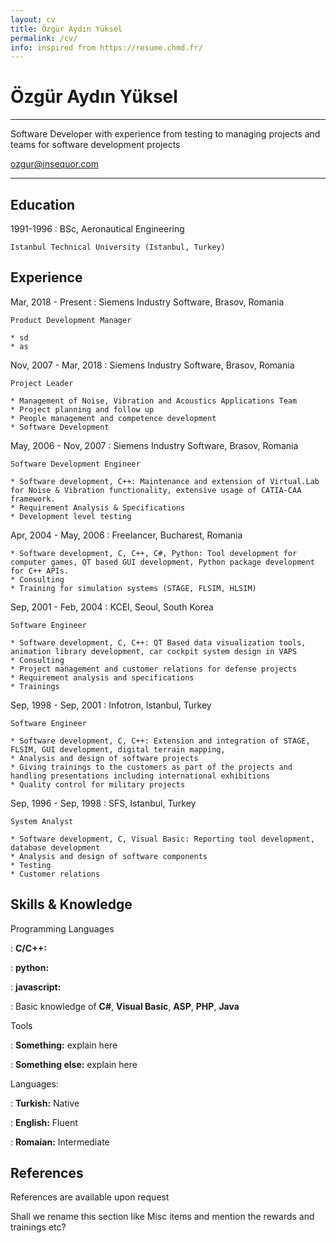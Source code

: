 ```yaml
---
layout: cv
title: Özgür Aydın Yüksel
permalink: /cv/
info: inspired from https://resume.chmd.fr/
---
```


Özgür Aydın Yüksel
============

-------------------
Software Developer with experience from testing to managing projects and teams for software development projects

ozgur@insequor.com

-------------------

Education
---------

1991-1996
:   BSc, Aeronautical Engineering

    Istanbul Technical University (Istanbul, Turkey)

Experience
----------

Mar, 2018 - Present
:   Siemens Industry Software, Brasov, Romania

    Product Development Manager
    
    * sd 
    * as

Nov, 2007 - Mar, 2018
:   Siemens Industry Software, Brasov, Romania

    Project Leader
    
    * Management of Noise, Vibration and Acoustics Applications Team
    * Project planning and follow up
    * People management and competence development
    * Software Development 

May, 2006 - Nov, 2007
:   Siemens Industry Software, Brasov, Romania

    Software Development Engineer

    * Software development, C++: Maintenance and extension of Virtual.Lab for Noise & Vibration functionality, extensive usage of CATIA-CAA framework. 
    * Requirement Analysis & Specifications
    * Development level testing

Apr, 2004 - May, 2006
:   Freelancer, Bucharest, Romania

    * Software development, C, C++, C#, Python: Tool development for computer games, QT based GUI development, Python package development for C++ APIs.
    * Consulting 
    * Training for simulation systems (STAGE, FLSIM, HLSIM)

Sep, 2001 - Feb, 2004
:   KCEI, Seoul, South Korea

    Software Engineer

    * Software development, C, C++: QT Based data visualization tools, animation library development, car cockpit system design in VAPS
    * Consulting
    * Project management and customer relations for defense projects
    * Requirement analysis and specifications
    * Trainings

Sep, 1998 - Sep, 2001
:   Infotron, Istanbul, Turkey

    Software Engineer

    * Software development, C, C++: Extension and integration of STAGE, FLSIM, GUI development, digital terrain mapping, 
    * Analysis and design of software projects
    * Giving trainings to the customers as part of the projects and handling presentations including international exhibitions
    * Quality control for military projects

Sep, 1996 - Sep, 1998
:   SFS, Istanbul, Turkey

    System Analyst

    * Software development, C, Visual Basic: Reporting tool development, database development 
    * Analysis and design of software components
    * Testing
    * Customer relations

Skills & Knowledge
--------------------

Programming Languages

:   **C/C++:**

:   **python:**

:   **javascript:**

:   Basic knowledge of **C#**, **Visual Basic**, **ASP**, **PHP**, **Java**

Tools

:   **Something:** explain here

:   **Something else:** explain here

Languages:

:   **Turkish:**  Native

:   **English:**  Fluent

:   **Romaian:**  Intermediate

References
--------------------

References are available upon request

Shall we rename this section like Misc items and mention the rewards and trainings etc?
